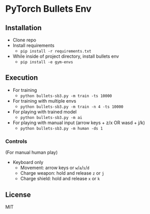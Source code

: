 # PyTorch Bullets Env


## Installation

- Clone repo
- Install requirements
  - `pip install -r requirements.txt`
- While inside of project directory, install bullets env
  - `pip install -e gym-envs`


## Execution

  - For training
    - `python bullets-sb3.py -m train -ts 10000`
  - For training with multiple envs
    - `python bullets-sb3.py -m train -n 4 -ts 10000`
  - For playing with trained model
    - `python bullets-sb3.py -m ai`
  - For playing with manual input (arrow keys + z/x OR wasd + j/k)
    - `python bullets-sb3.py -m human -ds 1`


### Controls

(For manual human play)

  - Keyboard only
    - Movement: arrow keys or `w`/`a`/`s`/`d`
    - Charge weapon: hold and release `z` or `j`
    - Charge shield: hold and release `x` or `k`


## License
  MIT
